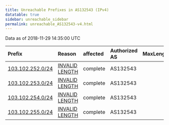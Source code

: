```yaml
---
title: Unreachable Prefixes in AS132543 (IPv4)
datatable: true
sidebar: unreachable_sidebar
permalink: unreachable_AS132543-v4.html
---
```


Data as of 2018-11-29 14:35:00 UTC


<div class="datatable-begin"></div>

| Prefix                                                     | Reason                                                                                                      | affected   | Authorized AS   |   MaxLength | Anchor                                       |   unreachable /24s |
|:-----------------------------------------------------------|:------------------------------------------------------------------------------------------------------------|:-----------|:----------------|------------:|:---------------------------------------------|-------------------:|
| [103.102.252.0/24](https://stat.ripe.net/103.102.252.0/24) | [INVALID LENGTH](https://rpki-validator.ripe.net/announcement-preview?asn=AS132543&prefix=103.102.252.0/24) | complete   | AS132543        |          22 | [APNIC](unreachable_APNIC_RPKI_Root-v4.html) |                  1 |
| [103.102.253.0/24](https://stat.ripe.net/103.102.253.0/24) | [INVALID LENGTH](https://rpki-validator.ripe.net/announcement-preview?asn=AS132543&prefix=103.102.253.0/24) | complete   | AS132543        |          22 | [APNIC](unreachable_APNIC_RPKI_Root-v4.html) |                  1 |
| [103.102.254.0/24](https://stat.ripe.net/103.102.254.0/24) | [INVALID LENGTH](https://rpki-validator.ripe.net/announcement-preview?asn=AS132543&prefix=103.102.254.0/24) | complete   | AS132543        |          22 | [APNIC](unreachable_APNIC_RPKI_Root-v4.html) |                  1 |
| [103.102.255.0/24](https://stat.ripe.net/103.102.255.0/24) | [INVALID LENGTH](https://rpki-validator.ripe.net/announcement-preview?asn=AS132543&prefix=103.102.255.0/24) | complete   | AS132543        |          22 | [APNIC](unreachable_APNIC_RPKI_Root-v4.html) |                  1 |

<div class="datatable-end"></div>